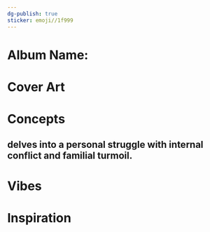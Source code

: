 ```yaml
---
dg-publish: true
sticker: emoji//1f999
---
```

# Album Name:
# Cover Art

# Concepts
## delves into a personal struggle with internal conflict and familial turmoil.






# Vibes
# Inspiration
